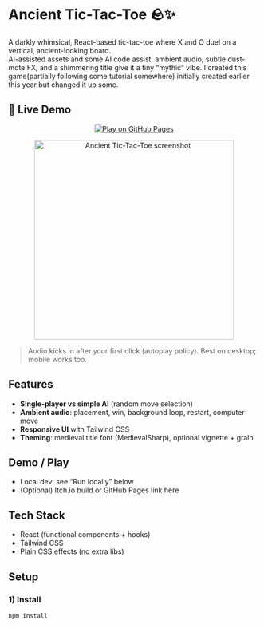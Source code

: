 # Ancient Tic-Tac-Toe 🪨✨
A darkly whimsical, React-based tic-tac-toe where X and O duel on a vertical, ancient-looking board.  
AI-assisted assets and some AI code assist, ambient audio, subtle dust-mote FX, and a shimmering title give it a tiny “mythic” vibe.
I created this game(partially following some tutorial somewhere)  initially created earlier this year but changed it up some.


## 🚀 Live Demo

<p align="center">
  <a href="https://darylgallatin.github.io/Ancient-tic-tac-toe/">
    <img src="https://img.shields.io/badge/Play%20on-GitHub%20Pages-0ea5e9?style=for-the-badge&logo=githubpages&logoColor=white" alt="Play on GitHub Pages">
  </a>
</p>

<p align="center">
  <a href="https://darylgallatin.github.io/Ancient-tic-tac-toe/">
    <img src="https://github.com/user-attachments/assets/a53ed4a6-5b81-4f22-a6a2-625203147dda"
         alt="Ancient Tic-Tac-Toe screenshot" width="400">
  </a>
</p>


> Audio kicks in after your first click (autoplay policy). Best on desktop; mobile works too.


## Features
- **Single-player vs simple AI** (random move selection)
- **Ambient audio**: placement, win, background loop, restart, computer move
- **Responsive UI** with Tailwind CSS
- **Theming**: medieval title font (MedievalSharp), optional vignette + grain


## Demo / Play
- Local dev: see “Run locally” below  
- (Optional) Itch.io build or GitHub Pages link here

## Tech Stack
- React (functional components + hooks)
- Tailwind CSS
- Plain CSS effects (no extra libs)


## Setup

### 1) Install
```bash
npm install